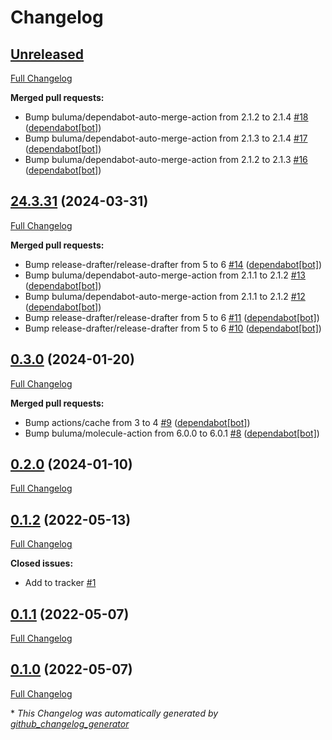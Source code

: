 # Changelog

## [Unreleased](https://github.com/buluma/ansible-role-perforce/tree/HEAD)

[Full Changelog](https://github.com/buluma/ansible-role-perforce/compare/24.3.31...HEAD)

**Merged pull requests:**

- Bump buluma/dependabot-auto-merge-action from 2.1.2 to 2.1.4 [\#18](https://github.com/buluma/ansible-role-perforce/pull/18) ([dependabot[bot]](https://github.com/apps/dependabot))
- Bump buluma/dependabot-auto-merge-action from 2.1.3 to 2.1.4 [\#17](https://github.com/buluma/ansible-role-perforce/pull/17) ([dependabot[bot]](https://github.com/apps/dependabot))
- Bump buluma/dependabot-auto-merge-action from 2.1.2 to 2.1.3 [\#16](https://github.com/buluma/ansible-role-perforce/pull/16) ([dependabot[bot]](https://github.com/apps/dependabot))

## [24.3.31](https://github.com/buluma/ansible-role-perforce/tree/24.3.31) (2024-03-31)

[Full Changelog](https://github.com/buluma/ansible-role-perforce/compare/0.3.0...24.3.31)

**Merged pull requests:**

- Bump release-drafter/release-drafter from 5 to 6 [\#14](https://github.com/buluma/ansible-role-perforce/pull/14) ([dependabot[bot]](https://github.com/apps/dependabot))
- Bump buluma/dependabot-auto-merge-action from 2.1.1 to 2.1.2 [\#13](https://github.com/buluma/ansible-role-perforce/pull/13) ([dependabot[bot]](https://github.com/apps/dependabot))
- Bump buluma/dependabot-auto-merge-action from 2.1.1 to 2.1.2 [\#12](https://github.com/buluma/ansible-role-perforce/pull/12) ([dependabot[bot]](https://github.com/apps/dependabot))
- Bump release-drafter/release-drafter from 5 to 6 [\#11](https://github.com/buluma/ansible-role-perforce/pull/11) ([dependabot[bot]](https://github.com/apps/dependabot))
- Bump release-drafter/release-drafter from 5 to 6 [\#10](https://github.com/buluma/ansible-role-perforce/pull/10) ([dependabot[bot]](https://github.com/apps/dependabot))

## [0.3.0](https://github.com/buluma/ansible-role-perforce/tree/0.3.0) (2024-01-20)

[Full Changelog](https://github.com/buluma/ansible-role-perforce/compare/0.2.0...0.3.0)

**Merged pull requests:**

- Bump actions/cache from 3 to 4 [\#9](https://github.com/buluma/ansible-role-perforce/pull/9) ([dependabot[bot]](https://github.com/apps/dependabot))
- Bump buluma/molecule-action from 6.0.0 to 6.0.1 [\#8](https://github.com/buluma/ansible-role-perforce/pull/8) ([dependabot[bot]](https://github.com/apps/dependabot))

## [0.2.0](https://github.com/buluma/ansible-role-perforce/tree/0.2.0) (2024-01-10)

[Full Changelog](https://github.com/buluma/ansible-role-perforce/compare/0.1.2...0.2.0)

## [0.1.2](https://github.com/buluma/ansible-role-perforce/tree/0.1.2) (2022-05-13)

[Full Changelog](https://github.com/buluma/ansible-role-perforce/compare/0.1.1...0.1.2)

**Closed issues:**

- Add to tracker [\#1](https://github.com/buluma/ansible-role-perforce/issues/1)

## [0.1.1](https://github.com/buluma/ansible-role-perforce/tree/0.1.1) (2022-05-07)

[Full Changelog](https://github.com/buluma/ansible-role-perforce/compare/0.1.0...0.1.1)

## [0.1.0](https://github.com/buluma/ansible-role-perforce/tree/0.1.0) (2022-05-07)

[Full Changelog](https://github.com/buluma/ansible-role-perforce/compare/ef2b5c29519272f0195dc0346222dc58a3940504...0.1.0)



\* *This Changelog was automatically generated by [github_changelog_generator](https://github.com/github-changelog-generator/github-changelog-generator)*
